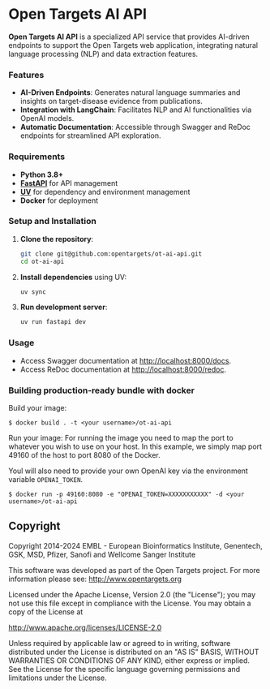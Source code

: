 # Open Targets AI API

**Open Targets AI API** is a specialized API service that provides AI-driven endpoints to support the Open Targets web application, integrating natural language processing (NLP) and data extraction features.

### Features

- **AI-Driven Endpoints**: Generates natural language summaries and insights on target-disease evidence from publications.
- **Integration with LangChain**: Facilitates NLP and AI functionalities via OpenAI models.
- **Automatic Documentation**: Accessible through Swagger and ReDoc endpoints for streamlined API exploration.

### Requirements

- **Python 3.8+**
- [**FastAPI**](https://fastapi.tiangolo.com/) for API management
- [**UV**](https://docs.astral.sh/uv/) for dependency and environment management
- **Docker** for deployment

### Setup and Installation

1. **Clone the repository**:

   ```bash
   git clone git@github.com:opentargets/ot-ai-api.git
   cd ot-ai-api
   ```

2. **Install dependencies** using UV:

   ```bash
   uv sync
   ```

3. **Run development server**:

   ```bash
   uv run fastapi dev
   ```

### Usage

- Access Swagger documentation at [http://localhost:8000/docs](http://localhost:8000/docs).
- Access ReDoc documentation at [http://localhost:8000/redoc](http://localhost:8000/redoc).

### Building production-ready bundle with docker

Build your image:

```
$ docker build . -t <your username>/ot-ai-api
```

Run your image:
For running the image you need to map the port to whatever you wish to use on your host. In this example, we simply map port 49160 of the host to port 8080 of the Docker.

Youl will also need to provide your own OpenAI key via the environment variable `OPENAI_TOKEN`.

```
$ docker run -p 49160:8080 -e "OPENAI_TOKEN=XXXXXXXXXXX" -d <your username>/ot-ai-api
```

## Copyright

Copyright 2014-2024 EMBL - European Bioinformatics Institute, Genentech, GSK, MSD, Pfizer, Sanofi and Wellcome Sanger Institute

This software was developed as part of the Open Targets project. For more information please see: http://www.opentargets.org

Licensed under the Apache License, Version 2.0 (the "License");
you may not use this file except in compliance with the License.
You may obtain a copy of the License at

http://www.apache.org/licenses/LICENSE-2.0

Unless required by applicable law or agreed to in writing, software
distributed under the License is distributed on an "AS IS" BASIS,
WITHOUT WARRANTIES OR CONDITIONS OF ANY KIND, either express or implied.
See the License for the specific language governing permissions and
limitations under the License.
